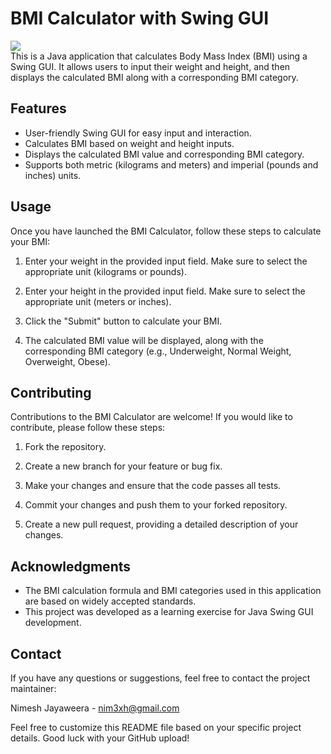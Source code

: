 # BMI Calculator with Swing GUI
<img src="https://github.com/nim3xh/JAVA_BMI_CALCULATOR_WITH_SWING_GUI/assets/105283769/361122ef-dee2-4cdd-ba8f-ca5f8cc03d4c"><br>
This is a Java application that calculates Body Mass Index (BMI) using a Swing GUI. It allows users to input their weight and height, and then displays the calculated BMI along with a corresponding BMI category.

## Features

- User-friendly Swing GUI for easy input and interaction.
- Calculates BMI based on weight and height inputs.
- Displays the calculated BMI value and corresponding BMI category.
- Supports both metric (kilograms and meters) and imperial (pounds and inches) units.

## Usage

Once you have launched the BMI Calculator, follow these steps to calculate your BMI:

1. Enter your weight in the provided input field. Make sure to select the appropriate unit (kilograms or pounds).

2. Enter your height in the provided input field. Make sure to select the appropriate unit (meters or inches).

3. Click the "Submit" button to calculate your BMI.

4. The calculated BMI value will be displayed, along with the corresponding BMI category (e.g., Underweight, Normal Weight, Overweight, Obese).

## Contributing

Contributions to the BMI Calculator are welcome! If you would like to contribute, please follow these steps:

1. Fork the repository.

2. Create a new branch for your feature or bug fix.

3. Make your changes and ensure that the code passes all tests.

4. Commit your changes and push them to your forked repository.

5. Create a new pull request, providing a detailed description of your changes.

## Acknowledgments

- The BMI calculation formula and BMI categories used in this application are based on widely accepted standards.
- This project was developed as a learning exercise for Java Swing GUI development.

## Contact

If you have any questions or suggestions, feel free to contact the project maintainer:

Nimesh Jayaweera - nim3xh@gmail.com

Feel free to customize this README file based on your specific project details. Good luck with your GitHub upload!
